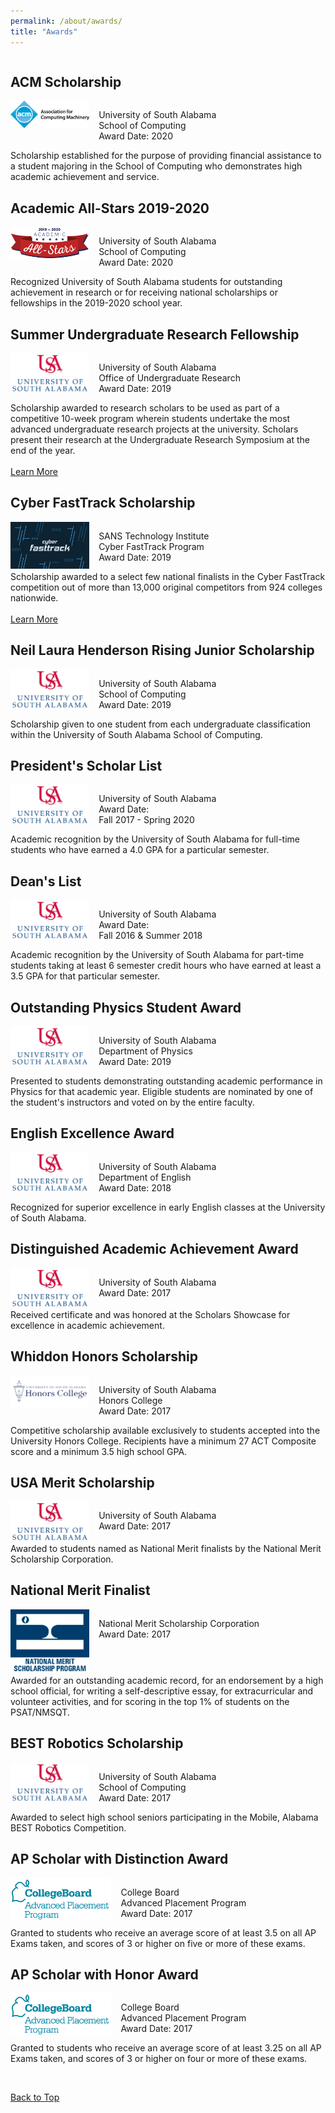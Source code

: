 ```yaml
---
permalink: /about/awards/
title: "Awards"
---
```


<div style="float:left; display:inline-block">
    <h2 id="acm-scholarship">ACM Scholarship</h2>
    <div style="float:left; display:inline-block">
        <span style="float:left; width: 25%">
            <img src="/assets/images/acm-logo.gif"/>
        </span>
        <span style="float:left; width: 3%"></span>
        <span style="float:right; width: 72%">
            <p style="float:left; display:block">
                University of South Alabama<br>
                School of Computing<br>
                Award Date: 2020
            </p>
        </span>
    </div>
    Scholarship established for the purpose of providing financial assistance to a student majoring in the School of Computing who demonstrates high academic achievement and service.
</div>

<div style="float:left; display:inline-block">
    <h2 id="academic-all-stars">Academic All-Stars 2019-2020</h2>
    <div style="float:left; display:inline-block">
        <span style="float:left; width: 25%">
            <img src="/assets/images/academic-all-stars.png"/>
        </span>
        <span style="float:left; width: 3%"></span>
        <span style="float:right; width: 72%">
            <p style="float:left; display:block">
                University of South Alabama<br>
                School of Computing<br>
                Award Date: 2020
            </p>
        </span>
    </div>
    Recognized University of South Alabama students for outstanding achievement in research or for receiving national scholarships or fellowships in the 2019-2020 school year.
</div>

<div style="float:left; display:inline-block">
    <h2 id="surf">Summer Undergraduate Research Fellowship</h2>
    <div style="float:left; display:inline-block">
        <span style="float:left; width: 25%">
            <img src="/assets/images/usa-logo-large.png"/>
        </span>
        <span style="float:left; width: 3%"></span>
        <span style="float:right; width: 72%">
            <p style="float:left; display:block">
                University of South Alabama<br>
                Office of Undergraduate Research<br>
                Award Date: 2019
            </p>
        </span>
    </div>
    Scholarship awarded to research scholars to be used as part of a competitive 10-week program wherein students undertake the most advanced undergraduate research projects at the university. Scholars present their research at the Undergraduate Research Symposium at the end of the year.
    <br><br>
    <a href="/portfolio/surf-poster/" class="btn btn--primary btn--small">Learn More</a>
</div>

<div style="float:left; display:inline-block">
    <h2 id="cyber-fasttrack">Cyber FastTrack Scholarship</h2>
    <div style="float:left; display:inline-block">
        <span style="float:left; width: 25%">
            <img src="/assets/images/cyber-fasttrack-image.png"/>
        </span>
        <span style="float:left; width: 3%"></span>
        <span style="float:right; width: 72%">
            <p style="float:left; display:block">
                SANS Technology Institute<br>
                Cyber FastTrack Program<br>
                Award Date: 2019<br>
            </p>
        </span>
    </div>
    Scholarship awarded to a select few national finalists in the Cyber FastTrack competition out of more than 13,000 original competitors from 924 colleges nationwide.
    <br><br>
    <a href="https://medium.com/cyber-fasttrack/scholarships-awarded-to-100-cyber-fasttrack-finalists-287b209630" class="btn btn--primary btn--small">Learn More</a>
</div>

<div style="float:left; display:inline-block">
    <h2 id="rising-junior-scholarship">Neil Laura Henderson Rising Junior Scholarship</h2>
    <div style="float:left; display:inline-block">
        <span style="float:left; width: 25%">
            <img src="/assets/images/usa-logo-large.png"/>
        </span>
        <span style="float:left; width: 3%"></span>
        <span style="float:right; width: 72%">
            <p style="float:left; display:block">
                University of South Alabama<br>
                School of Computing<br>
                Award Date: 2019
            </p>
        </span>
    </div>
    Scholarship given to one student from each undergraduate classification within the University of South Alabama School of Computing.
</div>

<div style="float:left; display:inline-block">
    <h2 id="presidents-list">President's Scholar List</h2>
    <div style="float:left; display:inline-block">
        <span style="float:left; width: 25%">
            <img src="/assets/images/usa-logo-large.png"/>
        </span>
        <span style="float:left; width: 3%"></span>
        <span style="float:right; width: 72%">
            <p style="float:left; display:block">
                University of South Alabama<br>
                Award Date:<br>
                Fall 2017 - Spring 2020
            </p>
        </span>
    </div>
    Academic recognition by the University of South Alabama for full-time students who have earned a 4.0 GPA for a particular semester.
</div>

<div style="float:left; display:inline-block">
    <h2 id="deans-list">Dean's List</h2>
    <div style="float:left; display:inline-block">
        <span style="float:left; width: 25%">
            <img src="/assets/images/usa-logo-large.png"/>
        </span>
        <span style="float:left; width: 3%"></span>
        <span style="float:right; width: 72%">
            <p style="float:left; display:block">
                University of South Alabama<br>
                Award Date:<br>
                Fall 2016 & Summer 2018
            </p>
        </span>
    </div>
    Academic recognition by the University of South Alabama for part-time students taking at least 6 semester credit hours who have earned at least a 3.5 GPA for that particular semester.
</div>

<div style="float:left; display:inline-block">
    <h2 id="physics-award">Outstanding Physics Student Award</h2>
    <div style="float:left; display:inline-block">
        <span style="float:left; width: 25%">
            <img src="/assets/images/usa-logo-large.png"/>
        </span>
        <span style="float:left; width: 3%"></span>
        <span style="float:right; width: 72%">
            <p style="float:left; display:block">
                University of South Alabama<br>
                Department of Physics<br>
                Award Date: 2019
            </p>
        </span>
    </div>
    Presented to students demonstrating outstanding academic performance in Physics for that academic year. Eligible students are nominated by one of the student's instructors and voted on by the entire faculty.
</div>

<div style="float:left; display:inline-block">
    <h2 id="english-award">English Excellence Award</h2>
    <div style="float:left; display:inline-block">
        <span style="float:left; width: 25%">
            <img src="/assets/images/usa-logo-large.png"/>
        </span>
        <span style="float:left; width: 3%"></span>
        <span style="float:right; width: 72%">
            <p style="float:left; display:block">
                University of South Alabama<br>
                Department of English<br>
                Award Date: 2018
            </p>
        </span>
    </div>
    Recognized for superior excellence in early English classes at the University of South Alabama.
</div>

<div style="float:left; display:inline-block">
    <h2 id="academic-achievement-award">Distinguished Academic Achievement Award</h2>
    <div style="float:left; display:inline-block">
        <span style="float:left; width: 25%">
            <img src="/assets/images/usa-logo-large.png"/>
        </span>
        <span style="float:left; width: 3%"></span>
        <span style="float:right; width: 72%">
            <p style="float:left; display:block">
                University of South Alabama<br>
                Award Date: 2017<br>
            </p>
        </span>
    </div>
    Received certificate and was honored at the Scholars Showcase for excellence in academic achievement.
</div>

<div style="float:left; display:inline-block">
    <h2 id="whiddons-scholarship">Whiddon Honors Scholarship</h2>
    <div style="float:left; display:inline-block">
        <span style="float:left; width: 25%">
            <img src="/assets/images/usa-honors-logo-large.png"/>
        </span>
        <span style="float:left; width: 3%"></span>
        <span style="float:right; width: 72%">
            <p style="float:left; display:block">
                University of South Alabama<br>
                Honors College<br>
                Award Date: 2017
            </p>
        </span>
    </div>
    Competitive scholarship available exclusively to students accepted into the University Honors College. Recipients have a minimum 27 ACT Composite score and a minimum 3.5 high school GPA.
</div>

<div style="float:left; display:inline-block">
    <h2 id="merit-scholarship">USA Merit Scholarship</h2>
    <div style="float:left; display:inline-block">
        <span style="float:left; width: 25%">
            <img src="/assets/images/usa-logo-large.png"/>
        </span>
        <span style="float:left; width: 3%"></span>
        <span style="float:right; width: 72%">
            <p style="float:left; display:block">
                University of South Alabama<br>
                Award Date: 2017<br>
            </p>
        </span>
    </div>
    Awarded to students named as National Merit finalists by the National Merit Scholarship Corporation.
</div>

<div style="float:left; display:inline-block">
    <h2 id="merit-finalist">National Merit Finalist</h2>
    <div style="float:left; display:inline-block">
        <span style="float:left; width: 25%">
            <img src="/assets/images/national-merit-logo-large.jpg"/>
        </span>
        <span style="float:left; width: 3%"></span>
        <span style="float:right; width: 72%">
            <p style="float:left; display:block">
                National Merit Scholarship Corporation<br>
                Award Date: 2017<br><br>
            </p>
        </span>
    </div>
    Awarded for an outstanding academic record, for an endorsement by a high school official, for writing a self-descriptive essay, for extracurricular and volunteer activities, and for scoring in the top 1% of students on the PSAT/NMSQT.
</div>

<div style="float:left; display:inline-block">
    <h2 id="robotics-scholarship">BEST Robotics Scholarship</h2>
    <div style="float:left; display:inline-block">
        <span style="float:left; width: 25%">
            <img src="/assets/images/usa-logo-large.png"/>
        </span>
        <span style="float:left; width: 3%"></span>
        <span style="float:right; width: 72%">
            <p style="float:left; display:block">
                University of South Alabama<br>
                School of Computing<br>
                Award Date: 2017
            </p>
        </span>
    </div>
    Awarded to select high school seniors participating in the Mobile, Alabama BEST Robotics Competition.
</div>

<div style="float:left; display:inline-block">
    <h2 id="ap-scholar-with-distinction">AP Scholar with Distinction Award</h2>
    <div style="float:left; display:inline-block">
        <span style="float:left; width: 32%">
            <img src="/assets/images/college-board-logo-large.png"/>
        </span>
        <span style="float:left; width: 3%"></span>
        <span style="float:right; width: 65%">
            <p style="float:left; display:block">
                College Board<br>
                Advanced Placement Program<br>
                Award Date: 2017
            </p>
        </span>
    </div>
    <br><br><br><br>
    Granted to students who receive an average score of at least 3.5 on all AP Exams taken, and scores of 3 or higher on five or more of these exams.
</div>

<div style="float:left; display:inline-block">
    <h2 id="ap-scholar-with-honor">AP Scholar with Honor Award</h2>
    <div style="float:left; display:inline-block">
        <span style="float:left; width: 32%">
            <img src="/assets/images/college-board-logo-large.png"/>
        </span>
        <span style="float:left; width: 3%"></span>
        <span style="float:right; width: 65%">
            <p style="float:left; display:block">
                College Board<br>
                Advanced Placement Program<br>
                Award Date: 2017
            </p>
        </span>
    </div>
    <br><br><br><br>
    Granted to students who receive an average score of at least 3.25 on all AP Exams taken, and scores of 3 or higher on four or more of these exams.
    <p>&nbsp;</p>
    <div style="display:block">
      <a href="#top" class="btn btn--primary btn--small">Back to Top</a>
    </div>
</div>